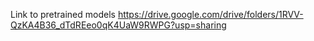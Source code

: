 Link to pretrained models
https://drive.google.com/drive/folders/1RVV-QzKA4B36_dTdREeo0qK4UaW9RWPG?usp=sharing
